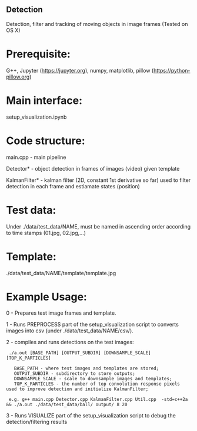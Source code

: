 ## Detection
Detection, filter and tracking of moving objects in image frames (Tested on OS X)

# Prerequisite:
G++, Jupyter (https://jupyter.org), numpy, matplotlib, pillow (https://python-pillow.org)

# Main interface:
setup_visualization.ipynb

# Code structure:
main.cpp - main pipeline

Detector* - object detection in frames of images (video) given template

KalmanFilter* - kalman filter (2D, constant 1st derivative so far) used to filter detection in each frame and estiamate states (position)

# Test data:
Under ./data/test_data/NAME, must be named in ascending order according to time stamps (01.jpg, 02.jpg,...)

# Template:
./data/test_data/NAME/template/template.jpg


# Example Usage:
 
0 - Prepares test image frames and template.

1 - Runs PREPROCESS part of the setup_visualization script to converts images into csv (under ./data/test_data/NAME/csv/).

2 - compiles and runs detections on the test images:

     ./a.out [BASE_PATH] [OUTPUT_SUBDIR] [DOWNSAMPLE_SCALE] [TOP_K_PARTICLES]
     
       BASE_PATH - where test images and templates are stored;
       OUTPUT_SUBDIR - subdirectory to store outputs;
       DOWNSAMPLE_SCALE - scale to downsample images and templates;
       TOP_K_PARTICLES - the number of top convolution response pixels used to improve detection and initialize KalmanFilter;
       
     e.g. g++ main.cpp Detector.cpp KalmanFilter.cpp Util.cpp  -std=c++2a && ./a.out ./data/test_data/ball/ output/ 8 20
     
3 - Runs VISUALIZE part of the setup_visualization script to debug the detection/filtering results

